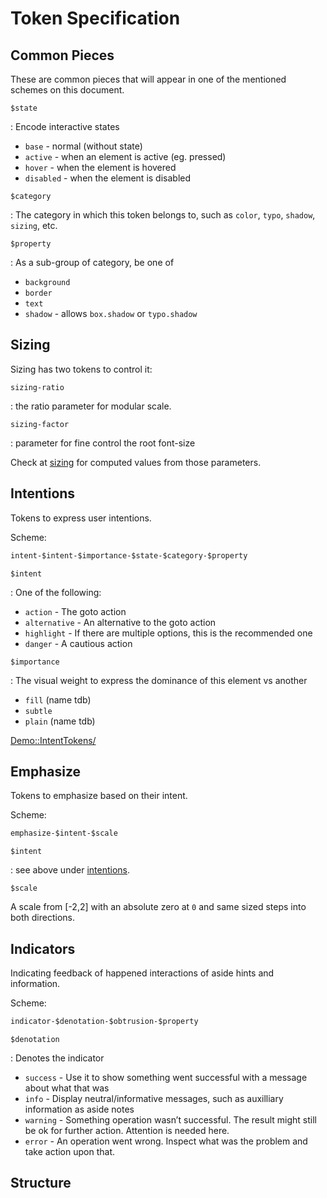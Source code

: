 # Token Specification

## Common Pieces

These are common pieces that will appear in one of the mentioned schemes on this
document.

`$state`

: Encode interactive states

- `base` - normal (without state)
- `active` - when an element is active (eg. pressed)
- `hover` - when the element is hovered
- `disabled` - when the element is disabled

`$category`

: The category in which this token belongs to, such as `color`, `typo`,
`shadow`, `sizing`, etc.

`$property`

: As a sub-group of category, be one of

- `background`
- `border`
- `text`
- `shadow` - allows `box.shadow` or `typo.shadow`

## Sizing

Sizing has two tokens to control it:

`sizing-ratio`

: the ratio parameter for modular scale.

`sizing-factor`

: parameter for fine control the root font-size

Check at [sizing](../foundation/sizing.md) for computed values from those parameters.

## Intentions

Tokens to express user intentions.

Scheme:

```txt
intent-$intent-$importance-$state-$category-$property
```

`$intent`

: One of the following:

- `action` - The goto action
- `alternative` - An alternative to the goto action
- `highlight` - If there are multiple options, this is the recommended one
- `danger` - A cautious action

`$importance`

: The visual weight to express the dominance of this element vs another

- `fill` (name tdb)
- `subtle`
- `plain` (name tdb)

<Demo::IntentTokens/>

## Emphasize

Tokens to emphasize based on their intent.

Scheme:

```txt
emphasize-$intent-$scale
```

`$intent`

: see above under [intentions](#intentions).

`$scale`

A scale from [-2,2] with an absolute zero at `0` and same sized steps into both directions.

## Indicators

Indicating feedback of happened interactions of aside hints and information.

Scheme:

```txt
indicator-$denotation-$obtrusion-$property
```

`$denotation`

: Denotes the indicator

- `success` - Use it to show something went successful with a message about what that was
- `info` - Display neutral/informative messages, such as auxilliary information as aside notes
- `warning` - Something operation wasn’t successful. The result might still be
  ok for further action. Attention is needed here.
- `error` - An operation went wrong. Inspect what was the problem and take action upon that.

## Structure
